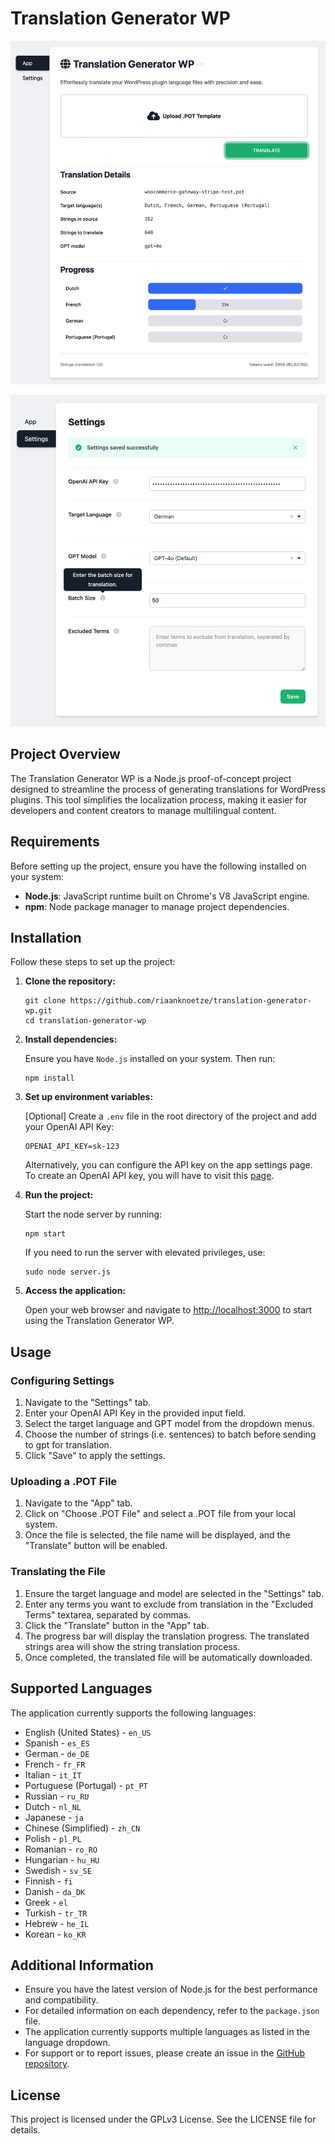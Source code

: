 
# Translation Generator WP

![Translation Generator WP](translation-generator-wp.png)

![Translation Generator WP - Settings](translation-generator-settings.png) 

## Project Overview

The Translation Generator WP is a Node.js proof-of-concept project designed to streamline the process of generating translations for WordPress plugins. This tool simplifies the localization process, making it easier for developers and content creators to manage multilingual content.

## Requirements

Before setting up the project, ensure you have the following installed on your system:

- **Node.js**: JavaScript runtime built on Chrome's V8 JavaScript engine.
- **npm**: Node package manager to manage project dependencies.

## Installation

Follow these steps to set up the project:

1. **Clone the repository:**

   ```
   git clone https://github.com/riaanknoetze/translation-generator-wp.git
   cd translation-generator-wp
   ```

2. **Install dependencies:**

   Ensure you have `Node.js` installed on your system. Then run:

   ```
   npm install
   ```

3. **Set up environment variables:**

   [Optional] Create a `.env` file in the root directory of the project and add your OpenAI API Key:

   ```
   OPENAI_API_KEY=sk-123
   ```

   Alternatively, you can configure the API key on the app settings page. To create an OpenAI API key, you will have to visit this [page](https://platform.openai.com/api-keys).

4. **Run the project:**

   Start the node server by running:

   ```
   npm start
   ```

   If you need to run the server with elevated privileges, use:

   ```
   sudo node server.js
   ```

5. **Access the application:**

   Open your web browser and navigate to [http://localhost:3000](http://localhost:3000) to start using the Translation Generator WP.

## Usage

### Configuring Settings

1. Navigate to the "Settings" tab.
2. Enter your OpenAI API Key in the provided input field.
3. Select the target language and GPT model from the dropdown menus.
4. Choose the number of strings (i.e. sentences) to batch before sending to gpt for translation.
4. Click "Save" to apply the settings.

### Uploading a .POT File

1. Navigate to the "App" tab.
2. Click on "Choose .POT File" and select a .POT file from your local system.
3. Once the file is selected, the file name will be displayed, and the "Translate" button will be enabled.

### Translating the File

1. Ensure the target language and model are selected in the "Settings" tab.
2. Enter any terms you want to exclude from translation in the "Excluded Terms" textarea, separated by commas.
3. Click the "Translate" button in the "App" tab.
4. The progress bar will display the translation progress. The translated strings area will show the string translation process.
5. Once completed, the translated file will be automatically downloaded.

## Supported Languages

The application currently supports the following languages:

- English (United States) - `en_US`
- Spanish - `es_ES`
- German - `de_DE`
- French - `fr_FR`
- Italian - `it_IT`
- Portuguese (Portugal) - `pt_PT`
- Russian - `ru_RU`
- Dutch - `nl_NL`
- Japanese - `ja`
- Chinese (Simplified) - `zh_CN`
- Polish - `pl_PL`
- Romanian - `ro_RO`
- Hungarian - `hu_HU`
- Swedish - `sv_SE`
- Finnish - `fi`
- Danish - `da_DK`
- Greek - `el`
- Turkish - `tr_TR`
- Hebrew - `he_IL`
- Korean - `ko_KR`

## Additional Information

* Ensure you have the latest version of Node.js for the best performance and compatibility.
* For detailed information on each dependency, refer to the `package.json` file.
* The application currently supports multiple languages as listed in the language dropdown.
* For support or to report issues, please create an issue in the [GitHub repository](https://github.com/yourusername/translation-generator-wp/issues).

## License

This project is licensed under the GPLv3 License. See the LICENSE file for details.
